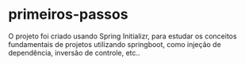 ﻿# primeiros-passos
O projeto foi criado usando Spring Initializr, para estudar os conceitos fundamentais de projetos utilizando springboot, como injeção de dependência, inversão de controle, etc..
